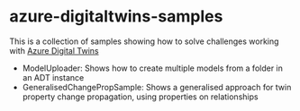 # azure-digitaltwins-samples

This is a collection of samples showing how to solve challenges working with [Azure Digital Twins](https://docs.microsoft.com/en-us/azure/digital-twins/)

- ModelUploader: Shows how to create multiple models from a folder in an ADT instance
- GeneralisedChangePropSample: Shows a generalised approach for twin property change propagation, using properties on relationships